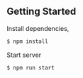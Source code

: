 
## Getting Started

Install dependencies,

```bash
$ npm install
```

Start server

```bash
$ npm run start 
```
